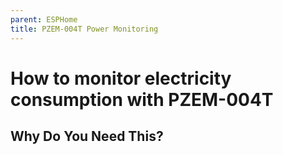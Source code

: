 ```yaml
---
parent: ESPHome
title: PZEM-004T Power Monitoring
---
```


# How to monitor electricity consumption with PZEM-004T

## Why Do You Need This?

